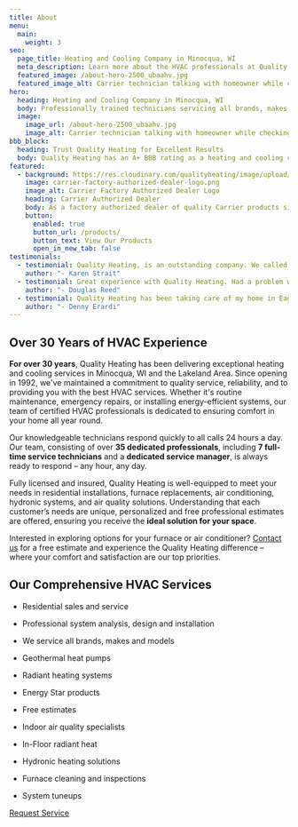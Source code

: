 ```yaml
---
title: About
menu:
  main:
    weight: 3
seo:
  page_title: Heating and Cooling Company in Minocqua, WI
  meta_description: Learn more about the HVAC professionals at Quality Heating, Inc. Our team is ready to help you - call us today to schedule an appointment!
  featured_image: /about-hero-2500_ubaahv.jpg
  featured_image_alt: Carrier technician talking with homeowner while checking compression of air conditioner
hero: 
  heading: Heating and Cooling Company in Minocqua, WI
  body: Professionally trained technicians servicing all brands, makes and models
  image: 
    image_url: /about-hero-2500_ubaahv.jpg
    image_alt: Carrier technician talking with homeowner while checking compression of air conditioner
bbb_block: 
  heading: Trust Quality Heating for Excellent Results
  body: Quality Heating has an A+ BBB rating as a heating and cooling company in Minocqua, WI. We’re proud to offer the best in a wide range of home comfort solutions. Contact us for service, we look forward to serving your comfort needs!
featured:
  - background: https://res.cloudinary.com/qualityheating/image/upload/v1700283861/carrier-factory-authorized-dealer-background_ciu7ud.jpg
    image: carrier-factory-authorized-dealer-logo.png
    image_alt: Carrier Factory Authorized Dealer Logo
    heading: Carrier Authorized Dealer
    body: As a factory authorized dealer of quality Carrier products since 1996, Quality Heating, Inc. knows the value of quality products and equipment. We offer a large selection of Energy Star products ranging from air conditioners and furnaces to air purifiers, ductless split systems and more.
    button:
      enabled: true
      button_url: /products/
      button_text: View Our Products
      open_in_new_tab: false
testimonials:
  - testimonial: Quality Heating, is an outstanding company. We called last Thursday mid afternoon because our AC went out. We had friends arriving for the weekend and it was hot! They arrived within 1 hour and replaced the compressor. Checked the entire unit and thermostat out. Professional, friendly. We can't thank them enough.
    author: "- Karen Strait"
  - testimonial: Great experience with Quality Heating. Had a problem with the condensate pump. Jeff came out next day and was very professional and knowledgeable. Cost was more than fair. Highly recommend them.
    author: "- Douglas Reed"
  - testimonial: Quality Heating has been taking care of my home in Eagle River, WI for 10 years. They are wonderful about responding quickly in an emergency, they're extremely knowledgeable and their pricing is fair. Can recommend unequivocally.
    author: "- Denny Erardi"
---
```


<div>
  <h2 class="no-margin">Over 30 Years of HVAC Experience</h2>
  <div class="underline"></div>
</div>

**For over 30 years**, Quality Heating has been delivering exceptional heating and cooling services in Minocqua, WI and the Lakeland Area. Since opening in 1992, we've maintained a commitment to quality service, reliability, and to providing you with the best HVAC services. Whether it's routine maintenance, emergency repairs, or installing energy-efficient systems, our team of certified HVAC professionals is dedicated to ensuring comfort in your home all year round.

Our knowledgeable technicians respond quickly to all calls 24 hours a day. Our team, consisting of over **35 dedicated professionals**, including **7 full-time service technicians** and a **dedicated service manager**, is always ready to respond – any hour, any day.

Fully licensed and insured, Quality Heating is well-equipped to meet your needs in residential installations, furnace replacements, air conditioning, hydronic systems, and air quality solutions. Understanding that each customer’s needs are unique, personalized and free professional estimates are offered, ensuring you receive the **ideal solution for your space**.

Interested in exploring options for your furnace or air conditioner? [Contact us](/contact-us/) for a free estimate and experience the Quality Heating difference – where your comfort and satisfaction are our top priorities.

<div class="breakout bg-black flow">
  <div>
    <h2 class="no-margin">Our Comprehensive HVAC Services</h2>
    <div class="underline"></div>
  </div>

  * Residential sales and service

  * Professional system analysis, design and installation

  * We service all brands, makes and models

  * Geothermal heat pumps

  * Radiant heating systems

  * Energy Star products

  * Free estimates

  * Indoor air quality specialists

  * In-Floor radiant heat

  * Hydronic heating solutions

  * Furnace cleaning and inspections

  * System tuneups

  <a class="btn btn--primary" href="/contact-us/">Request Service</a>

</div>